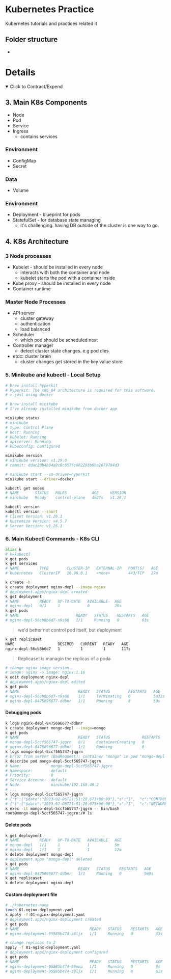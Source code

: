 # Kubernetes Practice

Kubernetes tutorials and practices related it

## Folder structure

-

# Details

<details open>
  <summary>Click to Contract/Expend</summary>

## 3. Main K8s Components

- Node
- Pod
- Service
- Ingress
  - contains services

### Environment

- ConfigMap
- Secret

### Data

- Volume

### Environment

- Deployment - blueprint for pods
- StatefulSet - for database state managing
  - it's challenging. having DB outside of the cluster is one way to go.

## 4. K8s Architecture

### 3 Node processes

- Kubelet - should be installed in every node
  - interacts with both the container and node
  - kubelet starts the pod with a container inside
- Kube proxy - should be installed in every node
- Container runtime

### Master Node Processes

- API server
  - cluster gateway
  - authentication
  - load balanced
- Scheduler
  - which pod should be scheduled next
- Controller manager
  - detect cluster state changes. e.g pod dies
- etdc: cluster brain
  - cluster changes get stored in the key value store

### 5. Minikube and kubectl - Local Setup

```sh
# brew install hyperkit
# hyperkit: The x86_64 architecture is required for this software.
# > just using docker

# brew install minikube
# I've already installed minikube from docker app

minikube status
# minikube
# type: Control Plane
# host: Running
# kubelet: Running
# apiserver: Running
# kubeconfig: Configured

minikube version
# minikube version: v1.29.0
# commit: ddac20b4b34a9c8c857fc602203b6ba2679794d3

# minikube start --vm-driver=hyperkit
minikube start --driver=docker

kubectl get nodes
# NAME       STATUS   ROLES           AGE     VERSION
# minikube   Ready    control-plane   4m27s   v1.26.1

kubectl version
kubectl version --short
# Client Version: v1.26.1
# Kustomize Version: v4.5.7
# Server Version: v1.26.1
```

### 6. Main Kubectl Commands - K8s CLI

```sh
alias k
# k=kubectl
k get pods
k get services
# NAME         TYPE        CLUSTER-IP   EXTERNAL-IP   PORT(S)   AGE
# kubernetes   ClusterIP   10.96.0.1    <none>        443/TCP   27m

k create -h
k create deployment nginx-depl --image-nginx
# deployment.apps/nginx-depl created
k get deployment
# NAME         READY   UP-TO-DATE   AVAILABLE   AGE
# nginx-depl   0/1     1            0           26s
k get pods
# NAME                         READY   STATUS    RESTARTS   AGE
# nginx-depl-56cb8b6d7-n9s86   1/1     Running   0          63s
```

> we'd better not control pod itself, but deployment

```sh
k get replicaset
NAME                   DESIRED   CURRENT   READY   AGE
nginx-depl-56cb8b6d7   1         1         1       117s
```

> Replicaset is managin the replicas of a poda

```sh
# change nginx image version
# image: nginx -> image: nginx:1.16
k edit deployment nginx-depl
# deployment.apps/nginx-depl edited
k get pods
# NAME                          READY   STATUS        RESTARTS   AGE
# nginx-depl-56cb8b6d7-n9s86    1/1     Terminating   0          5m32s
# nginx-depl-8475696677-ddbnr   1/1     Running       0          50s
```

#### Debugging pods

```sh
k logs nginx-depl-8475696677-ddbnr
k create deployment mongo-depl --image=mongo
k get pods
# NAME                          READY   STATUS              RESTARTS   AGE
# mongo-depl-5ccf565747-jqgrn   0/1     ContainerCreating   0          11s
# nginx-depl-8475696677-ddbnr   1/1     Running             0          3m21s
k logs mongo-depl-5ccf565747-jqgrn
# Error from server (BadRequest): container "mongo" in pod "mongo-depl-5ccf565747-jqgrn" is waiting to start: ContainerCreating
k describe pod mongo-depl-5ccf565747-jqgrn
# Name:             mongo-depl-5ccf565747-jqgrn
# Namespace:        default
# Priority:         0
# Service Account:  default
# Node:             minikube/192.168.49.2
# ...
k logs mongo-depl-5ccf565747-jqgrn
# {"t":{"$date":"2023-02-06T21:51:20.673+00:00"},"s":"I",  "c":"CONTROL",  "id":23285,   "ctx":"main","msg":"Automatically disabling TLS 1.0, to force-enable TLS 1.0 specify --sslDisabledProtocols 'none'"}
# {"t":{"$date":"2023-02-06T21:51:20.673+00:00"},"s":"I",  "c":"NETWORK",  "id":4915701, "ctx":"main","msg":"Initialized wire specification","attr":{"spec":{"incomingExternalClient":{"minWireVersion":0,"maxWireVersion":17},"incomingInternalClient":{"minWireVersion":0,"maxWireVersion":17},"outgoing":{"minWireVersion":6,"maxWireVersion":17},"isInternalClient":true}}}
k exec -it mongo-depl-5ccf565747-jqgrn -- bin/bash
root@mongo-depl-5ccf565747-jqgrn:/# ls
```

#### Delete pods

```sh
k get deployment
# NAME         READY   UP-TO-DATE   AVAILABLE   AGE
# mongo-depl   1/1     1            1           5m
# nginx-depl   1/1     1            1           12m
k delete deployment mongo-depl
# deployment.apps "mongo-depl" deleted
k get pods
# NAME                          READY   STATUS    RESTARTS   AGE
# nginx-depl-8475696677-ddbnr   1/1     Running   0          9m9s
k get replicaset
k delete deployment nginx-depl
```

#### Custom deployment file

```sh
# ./kubernetes-nana
touch 01-nginx-deployment.yaml
k apply -f 01-nginx-deployment.yaml
# deployment.apps/nginx-deployment created
k get pods
# NAME                               READY   STATUS    RESTARTS   AGE
# nginx-deployment-95585b474-z8ljx   1/1     Running   0          33s

# change replicas to 2
apply -f 01-nginx-deployment.yaml
# deployment.apps/nginx-deployment configured
k get pods
# NAME                               READY   STATUS    RESTARTS   AGE
# nginx-deployment-95585b474-88nnp   1/1     Running   0          8s
# nginx-deployment-95585b474-z8ljx   1/1     Running   0          61s
```

</details>
